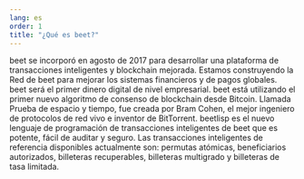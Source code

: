 ```yaml
---
lang: es
order: 1
title: "¿Qué es beet?"
---
```


beet se incorporó en agosto de 2017 para desarrollar una plataforma de transacciones inteligentes y blockchain mejorada. Estamos construyendo la Red de beet para mejorar los sistemas financieros y de pagos globales. beet será el primer dinero digital de nivel empresarial. beet está utilizando el primer nuevo algoritmo de consenso de blockchain desde Bitcoin. Llamada Prueba de espacio y tiempo, fue creada por Bram Cohen, el mejor ingeniero de protocolos de red vivo e inventor de BitTorrent. beetlisp es el nuevo lenguaje de programación de transacciones inteligentes de beet que es potente, fácil de auditar y seguro. Las transacciones inteligentes de referencia disponibles actualmente son: permutas atómicas, beneficiarios autorizados, billeteras recuperables, billeteras multigrado y billeteras de tasa limitada.
